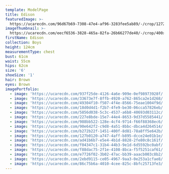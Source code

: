```yaml
---
template: ModelPage
title: Edison
featuredImage: >-
  https://ucarecdn.com/96d67b69-7308-47e4-af96-3283fee5ab89/-/crop/1272x761/0,0/-/preview/
imageThumbnail: >-
  https://ucarecdn.com/eecf6536-3828-465a-82fa-26b66277de40/-/crop/400x518/271,121/-/preview/
firstName: Edison
collection: Boys
height: 124cm
measurementType: chest
bust: 61cm
waist: 55cm
hips: 62cm
size: '6'
shoeSize: '1'
hair: Brown
eyes: Brown
imagePortfolio:
  - image: 'https://ucarecdn.com/937f25de-4126-4a6e-909e-0ef98973928f/'
  - image: 'https://ucarecdn.com/33673e7f-8ffb-4920-a762-865ca2e1d268/'
  - image: 'https://ucarecdn.com/49304f10-f507-4f4e-8566-75eae1004f9d/'
  - image: 'https://ucarecdn.com/18d0d4d1-f2b7-4fe9-be30-06cca57826eb/'
  - image: 'https://ucarecdn.com/5856d038-5c3c-4537-a6b8-40693d03112c/'
  - image: 'https://ucarecdn.com/227e8bde-15e7-44e4-8653-9d37d5585441/'
  - image: 'https://ucarecdn.com/988bb522-128e-4cf4-9714-f66f88368ec6/'
  - image: 'https://ucarecdn.com/90e642f2-c9d8-4a51-8bbc-dbca4d264514/'
  - image: 'https://ucarecdn.com/b272b22f-1451-400f-8d81-78a8ff5e642b/'
  - image: 'https://ucarecdn.com/127b0120-a747-4aff-b895-dcce24e01b1e/'
  - image: 'https://ucarecdn.com/ad41b6b7-e5e4-4b1d-8828-2fe80c8c161f/'
  - image: 'https://ucarecdn.com/f04347c1-31b4-44b3-9e1d-6d5592bc0abf/'
  - image: 'https://ucarecdn.com/f88dac75-2f1e-4108-8bca-f5f5251caf61/'
  - image: 'https://ucarecdn.com/e7726f02-3b02-47ac-bb39-aaacb003c8b2/'
  - image: 'https://ucarecdn.com/2ebd9115-ce05-4967-9aa3-0e253a1cfae8/'
  - image: 'https://ucarecdn.com/86c75b6a-4010-4cee-825c-8bfc25713fe3/'
---
```


